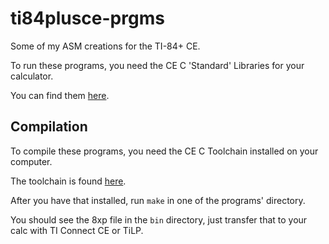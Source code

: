 # ti84plusce-prgms
Some of my ASM creations for the TI-84+ CE.

To run these programs, you need the CE C 'Standard' Libraries for your calculator.

You can find them [here](https://github.com/CE-Programming/libraries/releases/latest).

## Compilation
To compile these programs, you need the CE C Toolchain installed on your computer.

The toolchain is found [here](https://github.com/CE-Programming/toolchain/releases/latest).

After you have that installed, run `make` in one of the programs' directory.

You should see the 8xp file in the `bin` directory, just transfer that to your calc with TI Connect CE or TiLP.
